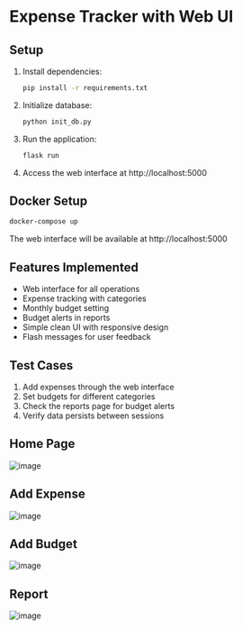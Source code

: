 # Expense Tracker with Web UI

## Setup

1. Install dependencies:
   ```bash
   pip install -r requirements.txt
   ```

2. Initialize database:
   ```bash
   python init_db.py
   ```

3. Run the application:
   ```bash
   flask run
   ```

4. Access the web interface at http://localhost:5000

## Docker Setup

```bash
docker-compose up
```

The web interface will be available at http://localhost:5000

## Features Implemented

- Web interface for all operations
- Expense tracking with categories
- Monthly budget setting
- Budget alerts in reports
- Simple clean UI with responsive design
- Flash messages for user feedback

## Test Cases

1. Add expenses through the web interface
2. Set budgets for different categories
3. Check the reports page for budget alerts
4. Verify data persists between sessions

## Home Page
![image](https://github.com/user-attachments/assets/5ac50c17-b339-4b87-a70b-29d04a3e31c9)

## Add Expense
![image](https://github.com/user-attachments/assets/8321e0ff-084a-458c-b549-0bc200e9fcaa)

## Add Budget
![image](https://github.com/user-attachments/assets/9e27169d-5db0-4e61-88a4-ff15df571fba)

## Report
![image](https://github.com/user-attachments/assets/17e14403-f020-44c3-a36a-eb21b8673528)



